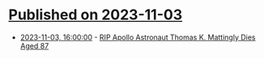 # [Published on 2023-11-03](index.md)

* [2023-11-03, 16:00:00](https://soylentnews.org/article.pl?sid=23/11/03/1558206&from=rss) - [RIP Apollo Astronaut Thomas K. Mattingly Dies Aged 87](https://soylentnews.org/article.pl?sid=23/11/03/1558206&from=rss)
